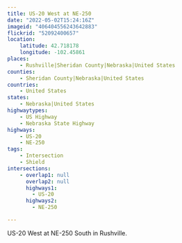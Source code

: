 ```yaml
---
title: US-20 West at NE-250
date: "2022-05-02T15:24:16Z"
imageid: "406404556243642883"
flickrid: "52092400657"
location:
    latitude: 42.718178
    longitude: -102.45861
places:
    - Rushville|Sheridan County|Nebraska|United States
counties:
    - Sheridan County|Nebraska|United States
countries:
    - United States
states:
    - Nebraska|United States
highwaytypes:
    - US Highway
    - Nebraska State Highway
highways:
    - US-20
    - NE-250
tags:
    - Intersection
    - Shield
intersections:
    - overlap1: null
      overlap2: null
      highways1:
        - US-20
      highways2:
        - NE-250

---
```

US-20 West at NE-250 South in Rushville.